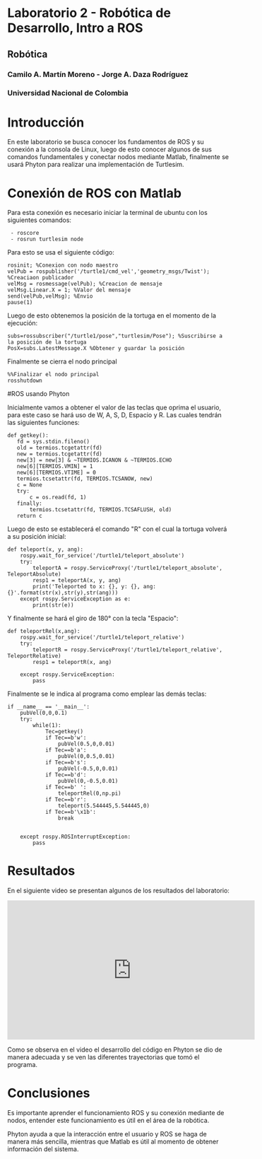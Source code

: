# Laboratorio 2 - Robótica de Desarrollo, Intro a ROS
## Robótica 
### Camilo A. Martín Moreno - Jorge A. Daza Rodríguez
### Universidad Nacional de Colombia

# Introducción

En este laboratorio se busca conocer los fundamentos de ROS y su conexión a la consola de Linux, luego de esto conocer algunos de sus comandos fundamentales y conectar nodos mediante Matlab, finalmente se usará Phyton para realizar una implementación de Turtlesim. 

# Conexión de ROS con Matlab

Para esta conexión es necesario iniciar la terminal de ubuntu con los siguientes comandos:

```
 - roscore
 - rosrun turtlesim node
```
Para esto se usa el siguiente código:

```
rosinit; %Conexion con nodo maestro
velPub = rospublisher('/turtle1/cmd_vel','geometry_msgs/Twist'); %Creaciaon publicador
velMsg = rosmessage(velPub); %Creacion de mensaje
velMsg.Linear.X = 1; %Valor del mensaje
send(velPub,velMsg); %Envio
pause(1)
```
Luego de esto obtenemos la posición de la tortuga en el momento de la ejecución:
```
subs=rossubscriber("/turtle1/pose","turtlesim/Pose"); %Suscribirse a la posición de la tortuga
PosX=subs.LatestMessage.X %Obtener y guardar la posición
```
Finalmente se cierra el nodo principal
```
%%Finalizar el nodo principal
rosshutdown
```

#ROS usando Phyton

Inicialmente vamos a obtener el valor de las teclas que oprima el usuario, para este caso se hará uso de W, A, S, D, Espacio y R. Las cuales tendrán las siguientes funciones: 



```
def getkey():
   fd = sys.stdin.fileno()
   old = termios.tcgetattr(fd)
   new = termios.tcgetattr(fd)
   new[3] = new[3] & ~TERMIOS.ICANON & ~TERMIOS.ECHO
   new[6][TERMIOS.VMIN] = 1
   new[6][TERMIOS.VTIME] = 0
   termios.tcsetattr(fd, TERMIOS.TCSANOW, new)
   c = None
   try:
       c = os.read(fd, 1)
   finally:
       termios.tcsetattr(fd, TERMIOS.TCSAFLUSH, old)
   return c
```

Luego de esto se establecerá el comando "R" con el cual la tortuga volverá a su posición inicial:
```
def teleport(x, y, ang):
    rospy.wait_for_service('/turtle1/teleport_absolute')
    try:
        teleportA = rospy.ServiceProxy('/turtle1/teleport_absolute', TeleportAbsolute)
        resp1 = teleportA(x, y, ang)
        print('Teleported to x: {}, y: {}, ang: {}'.format(str(x),str(y),str(ang)))
    except rospy.ServiceException as e:
        print(str(e))
```
Y finalmente se hará el giro de 180° con la tecla "Espacio":
```
def teleportRel(x,ang):
    rospy.wait_for_service('/turtle1/teleport_relative')
    try:
        teleportR = rospy.ServiceProxy('/turtle1/teleport_relative', TeleportRelative)
        resp1 = teleportR(x, ang)
        
    except rospy.ServiceException:
        pass
```
Finalmente se le indica al programa como emplear las demás teclas:

```
if __name__ == '__main__':
    pubVel(0,0,0.1)
    try:
        while(1):
            Tec=getkey()
            if Tec==b'w':
                pubVel(0.5,0,0.01)
            if Tec==b'a':
                pubVel(0,0.5,0.01)
            if Tec==b's':
                pubVel(-0.5,0,0.01)
            if Tec==b'd':
                pubVel(0,-0.5,0.01)
            if Tec==b' ':
                teleportRel(0,np.pi)
            if Tec==b'r':
                teleport(5.544445,5.544445,0)
            if Tec==b'\x1b':
                break                    
            

    except rospy.ROSInterruptException:
        pass 
```    

# Resultados

En el siguiente video se presentan algunos de los resultados del laboratorio:

<iframe width="560" height="315" src="https://www.youtube.com/embed/2D7pDAbch9E" title="YouTube video player" frameborder="0" allow="accelerometer; autoplay; clipboard-write; encrypted-media; gyroscope; picture-in-picture" allowfullscreen></iframe>

Como se observa en el video el desarrollo del código en Phyton se dio de manera adecuada y se ven las diferentes trayectorias que tomó el programa.

# Conclusiones

Es importante aprender el funcionamiento ROS y su conexión mediante de nodos, entender este funcionamiento es útil en el área de la robótica.

Phyton ayuda a que la interacción entre el usuario y ROS se haga de manera más sencilla, mientras que Matlab es útil al momento de obtener información del sistema.
